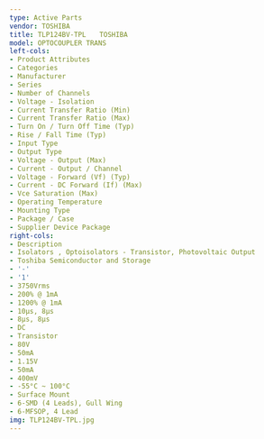 ```yaml
---
type: Active Parts
vendor: TOSHIBA
title: TLP124BV-TPL　　TOSHIBA
model: OPTOCOUPLER TRANS
left-cols:
- Product Attributes
- Categories
- Manufacturer
- Series
- Number of Channels
- Voltage - Isolation
- Current Transfer Ratio (Min)
- Current Transfer Ratio (Max)
- Turn On / Turn Off Time (Typ)
- Rise / Fall Time (Typ)
- Input Type
- Output Type
- Voltage - Output (Max)
- Current - Output / Channel
- Voltage - Forward (Vf) (Typ)
- Current - DC Forward (If) (Max)
- Vce Saturation (Max)
- Operating Temperature
- Mounting Type
- Package / Case
- Supplier Device Package
right-cols:
- Description
- Isolators , Optoisolators - Transistor, Photovoltaic Output
- Toshiba Semiconductor and Storage
- '-'
- '1'
- 3750Vrms
- 200% @ 1mA
- 1200% @ 1mA
- 10µs, 8µs
- 8µs, 8µs
- DC
- Transistor
- 80V
- 50mA
- 1.15V
- 50mA
- 400mV
- -55°C ~ 100°C
- Surface Mount
- 6-SMD (4 Leads), Gull Wing
- 6-MFSOP, 4 Lead
img: TLP124BV-TPL.jpg
---
```

